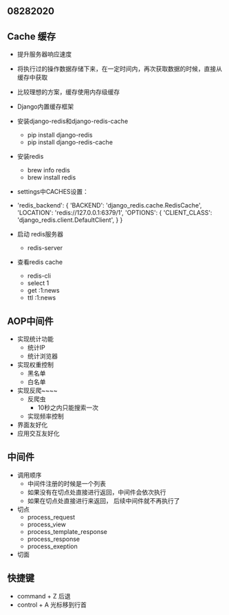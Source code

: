 
## 08282020

## Cache 缓存
- 提升服务器响应速度
- 将执行过的操作数据存储下来，在一定时间内，再次获取数据的时候，直接从缓存中获取
- 比较理想的方案，缓存使用内存级缓存
- Django内置缓存框架

- 安装django-redis和django-redis-cache
    - pip install django-redis
    - pip install django-redis-cache 

- 安装redis
    - brew info redis
    - brew install redis
    
- settings中CACHES设置：
- 'redis_backend': {
        'BACKEND': 'django_redis.cache.RedisCache',
        'LOCATION': 'redis://127.0.0.1:6379/1',
        'OPTIONS': {
            'CLIENT_CLASS': 'django_redis.client.DefaultClient',
        }
    }
    
- 启动 redis服务器
    - redis-server
    
- 查看redis cache
    - redis-cli
    - select 1
    - get :1:news
    - ttl :1:news
    
    
## AOP中间件
- 实现统计功能
    - 统计IP
    - 统计浏览器
- 实现权重控制
    - 黑名单
    - 白名单
- 实现反爬~~~~
    - 反爬虫
        - 10秒之内只能搜索一次
    - 实现频率控制
- 界面友好化
- 应用交互友好化


## 中间件
- 调用顺序
    - 中间件注册的时候是一个列表
    - 如果没有在切点处直接进行返回，中间件会依次执行
    - 如果在切点处直接进行来返回， 后续中间件就不再执行了
- 切点
    - process_request
    - process_view
    - process_template_response
    - process_response
    - process_exeption
- 切面


## 快捷键
- command + Z 后退
- control + A 光标移到行首